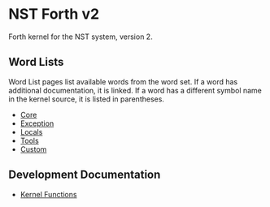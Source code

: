 # NST Forth v2
 Forth kernel for the NST system, version 2.
 
## Word Lists
 Word List pages list available words from the word set. If a word has additional documentation, it is linked.
 If a word has a different symbol name in the kernel source, it is listed in parentheses.
 
 * [Core](/core/)
 * [Exception](/exception/)
 * [Locals](/locals/)
 * [Tools](/tools/)
 * [Custom](/custom/)

## Development Documentation
 * [Kernel Functions](/kernel/)
